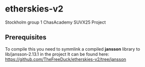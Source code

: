 # etherskies-v2

Stockholm group 1 ChasAcademy SUVX25 Project

## Prerequisites

To compile this you need to symmlink a compiled **jansson** library to lib/jansson-2.13.1 in the project
It can be found here: https://github.com/TheFreeDuck/etherskies-v2/tree/jansson
